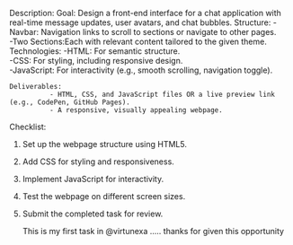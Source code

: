 
Description:
Goal: Design a front-end interface for a chat application with real-time message updates, user avatars, and chat bubbles.
      Structure:
              -Navbar: Navigation links to scroll to sections or navigate to other pages.  
              -Two Sections:Each with relevant content tailored to the given theme.  
      Technologies:
             -HTML:  For semantic structure.  
             -CSS:  For styling, including responsive design.  
             -JavaScript:  For interactivity (e.g., smooth scrolling, navigation toggle).  
    
    Deliverables:   
              - HTML, CSS, and JavaScript files OR a live preview link (e.g., CodePen, GitHub Pages).  
              - A responsive, visually appealing webpage.  

Checklist:   
1. Set up the webpage structure using HTML5.  
2. Add CSS for styling and responsiveness.  
3. Implement JavaScript for interactivity.  
4. Test the webpage on different screen sizes.  
5. Submit the completed task for review.

   This is my first task in @virtunexa .....
thanks for given this opportunity 
